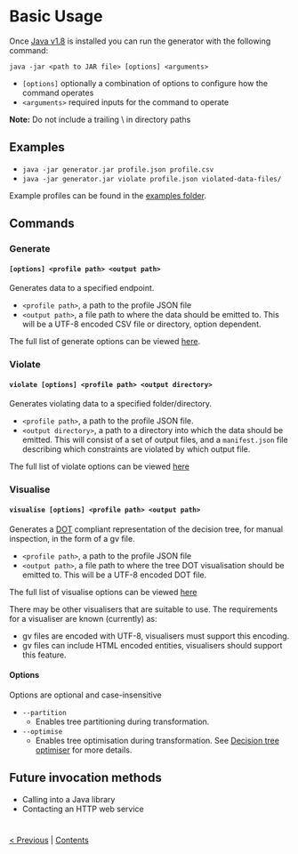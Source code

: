 # Basic Usage

Once [Java v1.8](https://www.java.com/en/download/manual.jsp) is installed you can run the generator with the following command:

`java -jar <path to JAR file> [options] <arguments>`

* `[options]` optionally a combination of options to configure how the command operates
* `<arguments>` required inputs for the command to operate

**Note:** Do not include a trailing \ in directory paths

## Examples
* `java -jar generator.jar profile.json profile.csv`
* `java -jar generator.jar violate profile.json violated-data-files/`

Example profiles can be found in the [examples folder](../../../examples).

## Commands
### Generate
#### `[options] <profile path> <output path>`

Generates data to a specified endpoint.

* `<profile path>`, a path to the profile JSON file
* `<output path>`, a file path to where the data should be emitted to. This will be a UTF-8 encoded CSV file or directory, option dependent.

The full list of generate options can be viewed [here](../commandLineOptions/GenerateOptions.md).

### Violate
#### `violate [options] <profile path> <output directory>`

Generates violating data to a specified folder/directory.

* `<profile path>`, a path to the profile JSON file.
* `<output directory>`, a path to a directory into which the data should be emitted.  This will consist of a set of output files, and a `manifest.json` file describing which constraints are violated by which output file.

The full list of violate options can be viewed [here](../commandLineOptions/ViolateOptions.md)

### Visualise
#### `visualise [options] <profile path> <output path>`

Generates a <a href=https://en.wikipedia.org/wiki/DOT_(graph_description_language)>DOT</a> compliant representation of the decision tree, 
for manual inspection, in the form of a gv file.
* `<profile path>`, a path to the profile JSON file
* `<output path>`, a file path to where the tree DOT visualisation should be emitted to. This will be a UTF-8 encoded DOT file.

The full list of visualise options can be viewed [here](../commandLineOptions/VisualiseOptions.md) 

There may be other visualisers that are suitable to use. The requirements for a visualiser are known (currently) as:
- gv files are encoded with UTF-8, visualisers must support this encoding.
- gv files can include HTML encoded entities, visualisers should support this feature.


#### Options
Options are optional and case-insensitive

* `--partition`
   * Enables tree partitioning during transformation.
* `--optimise`
   * Enables tree optimisation during transformation. See [Decision tree optimiser](../../developer/algorithmsAndDataStructures/OptimisationProcess.md) for more details.

## Future invocation methods

* Calling into a Java library
* Contacting an HTTP web service

#
[< Previous](Visualise.md) | [Contents](StepByStepInstructions.md)
